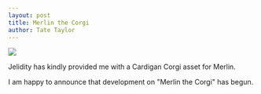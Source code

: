 ```yaml
---
layout: post
title: Merlin the Corgi
author: Tate Taylor
---
```

![](https://c10.patreonusercontent.com/4/patreon-media/p/post/55567766/92f5662bf71f4b609550e8c4c39bcda5/eyJxIjoxMDAsIndlYnAiOjB9/1.png?token-hash=A-jUYubNNOlkSKZFDI-ke4Jo8lewXUK5V27Eze3e3pE%3D&token-time=1748649600)

Jelidity has kindly provided me with a Cardigan Corgi asset for Merlin.

I am happy to announce that development on "Merlin the Corgi" has begun.
